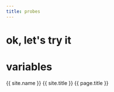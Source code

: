 ```yaml
---
title: probes
---
```

ok, let's try it
====
# variables
{{ site.name }}
{{ site.title }}
{{ page.title }}
